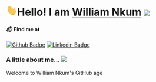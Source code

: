 <h1> <img src="https://raw.githubusercontent.com/ABSphreak/ABSphreak/master/gifs/Hi.gif" width="30px">Hello! I am <a href="https://github.com/Nkunim2023">William Nkum</a> <img src="https://emojis.slackmojis.com/emojis/images/1531849430/4246/blob-sunglasses.gif?1531849430" width="30px"></h1>
</h1>

#### 📬 Find me at
[![Github Badge](http://img.shields.io/badge/-Github-black?style=flat-square&logo=github&link=https://github.com/Nkunim2023)](https://github.com/Nkunim2023) 
[![Linkedin Badge](https://img.shields.io/badge/-LinkedIn-blue?style=flat-square&logo=Linkedin&logoColor=white&link=https://www.linkedin.com/in/william-nkum-b7709237/)](https://www.linkedin.com/in/william-nkum-b7709237)


### A little about me...  <img src="https://media.giphy.com/media/IcdIKJQbS7T9yNg0su/giphy.gif" width="50"> 
Welcome to William Nkum's GitHub age<br/><br/>


